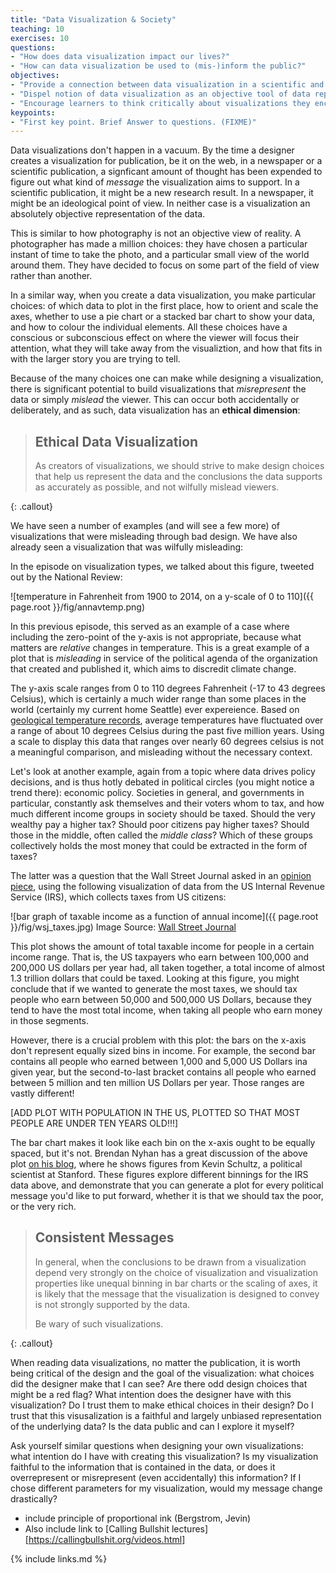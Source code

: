 ```yaml
---
title: "Data Visualization & Society"
teaching: 10
exercises: 10
questions:
- "How does data visualization impact our lives?"
- "How can data visualization be used to (mis-)inform the public?"
objectives:
- "Provide a connection between data visualization in a scientific and more generally in societal contexts"
- "Dispel notion of data visualization as an objective tool of data representation"
- "Encourage learners to think critically about visualizations they encounter, and what the motivation of their creators might be"
keypoints:
- "First key point. Brief Answer to questions. (FIXME)"
---
```


Data visualizations don't happen in a vacuum. By the time a designer creates a visualization for publication, 
be it on the web, in a newspaper or a scientific publication, a signficant amount of thought has been expended 
to figure out what kind of *message* the visualization aims to support. In a scientific publication, it might 
be a new research result. In a newspaper, it might be an ideological point of view. In neither case is a 
visualization an absolutely objective representation of the data.

This is similar to how photography is not an objective view of reality. A photographer has made a million choices: 
they have chosen a particular instant of time to take the photo, and a particular small view of the world around 
them. They have decided to focus on some part of the field of view rather than another. 

In a similar way, when you create a data visualization, you make particular choices: of which data to plot in 
the first place, how to orient and scale the axes, whether to use a pie chart or a stacked bar chart to show your 
data, and how to colour the individual elements. All these choices have a conscious or subconscious
effect on where the viewer will focus their attention, what they will take away from the
visualiztion, and how that fits in with the larger story you are trying to tell.

Because of the many choices one can make while designing a visualization, there is significant
potential to build visualizations that *misrepresent* the data or simply *mislead* the viewer. This
can occur both accidentally or deliberately, and as such, data visualization has an **ethical
dimension**:

> ## Ethical Data Visualization
>
> As creators of visualizations, we should strive to make design choices that help us represent the
> data and the conclusions the data supports as accurately as possible, and not wilfully mislead
> viewers.
>
{: .callout}

We have seen a number of examples (and will see a few more) of visualizations that were misleading
through bad design. We have also already seen a visualization that was wilfully misleading:

In the episode on visualization types, we talked about this figure, tweeted out by the National
Review:

![temperature in Fahrenheit from 1900 to 2014, on a y-scale of 0 to 110]({{ page.root }}/fig/annavtemp.png)

In this previous episode, this served as an example of a case where including the zero-point of the
y-axis is not appropriate, because what matters are *relative* changes in temperature. This is a
great example of a plot that is *misleading* in service of the political agenda of the
organization that created and published it, which aims to discredit climate change. 

The y-axis scale ranges from 0 to 110 degrees Fahrenheit (-17 to 43 degrees Celsius), which is
certainly a much wider range than some places in the world (certainly my current home Seattle) ever
expereience. Based on [geological temperature records][wikigeo], average temperatures have
fluctuated over a range of about 10 degrees Celsius during the past five million years. Using a
scale to display this data that ranges over nearly 60 degrees celsius is not a meaningful
comparison, and misleading without the necessary context.

Let's look at another example, again from a topic where data drives policy decisions, and is thus
hotly debated in political circles (you might notice a trend there): economic policy. Societies in
general, and governments in particular, constantly ask themselves and their voters whom to tax, and
how much different income groups in society should be taxed. Should the very wealthy pay a higher
tax? Should poor citizens pay higher taxes? Should those in the middle, often called the *middle
class*? Which of these groups collectively holds the most money that could be extracted in the form
of taxes?

The latter was a question that the Wall Street Journal asked in an [opinion piece][wsjtaxes], using
the following visualization of data from the US Internal Revenue Service (IRS), which collects taxes
from US citizens:

![bar graph of taxable income as a function of annual income]({{ page.root }}/fig/wsj_taxes.jpg) 
Image Source: [Wall Street Journal][wsjtaxes]

This plot shows the amount of total taxable income for people in a certain income range. That is,
the US taxpayers who earn between 100,000 and 200,000 US dollars per year had, all taken together, a
total income of almost 1.3 trillion dollars that could be taxed. Looking at this figure, you might
conclude that if we wanted to generate the most taxes, we should tax people who earn between 50,000
and 500,000 US Dollars, because they tend to have the most total income, when taking all people who
earn money in those segments.

However, there is a crucial problem with this plot: the bars on the x-axis don't represent equally
sized bins in income. For example, the second bar contains all people who earned between 1,000 and
5,000 US Dollars ina  given year, but the second-to-last bracket contains all people who earned
between 5 million and ten million US Dollars per year. Those ranges are vastly different! 

[ADD PLOT WITH POPULATION IN THE US, PLOTTED SO THAT MOST PEOPLE ARE UNDER TEN YEARS OLD!!!]


The bar chart makes it look like each bin on the x-axis ought to be equally spaced, but it's not. 
Brendan Nyhan has a great discussion of the above plot [on his blog][nyhan], where he shows figures
from Kevin Schultz, a political scientist at Stanford. These figures explore different binnings for
the IRS data above, and demonstrate that you can generate a plot for every political message you'd
like to put forward, whether it is that we should tax the poor, or the very rich. 


> ## Consistent Messages
>
> In general, when the conclusions to be drawn from a visualization depend very strongly on the
> choice of visualization and visualization properties like unequal binning in bar charts or the
> scaling of axes, it is likely that the message that the visualization is designed to convey is not
> strongly supported by the data.
>
> Be wary of such visualizations. 
>
{: .callout}


When reading data visualizations, no matter the publication, it is worth being critical of the
design and the goal of the visualization: what choices did the designer make that I can see? Are
there odd design choices that might be a red flag? What intention does the designer have with this
visualization? Do I trust them to make ethical choices in their design? Do I trust that this
visusalization is a faithful and largely unbiased representation of the underlying data? Is the data
public and can I explore it myself?

Ask yourself similar questions when designing your own visualizations: what intention do I have with
creating this visualization? Is my visualization faithful to the information that is contained in
the data, or does it overrepresent or misrepresent (even accidentally) this information? If I chose
different parameters for my visualization, would my message change drastically?

 
* include principle of proportional ink (Bergstrom, Jevin)
* Also include link to [Calling Bullshit lectures][https://callingbullshit.org/videos.html]

[nyhan]: https://www.brendan-nyhan.com/blog/2011/05/the-use-and-abuse-of-bar-graphs.html
[wsjtaxes]: https://www.wsj.com/articles/SB10001424052748704621304576267113524583554
[wikigeo]: https://en.wikipedia.org/wiki/Geologic_temperature_record

{% include links.md %}

